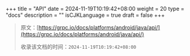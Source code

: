 +++
title = "API"
date = 2024-11-19T10:19:42+08:00
weight = 20
type = "docs"
description = ""
isCJKLanguage = true
draft = false
+++

> 原文：[https://grpc.io/docs/platforms/android/java/api/](https://grpc.io/docs/platforms/android/java/api/)
>
> 收录该文档的时间：`2024-11-19T10:19:42+08:00`
